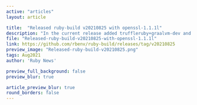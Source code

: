```yaml
---
active: "articles"
layout: article

title:  "Released ruby-build v20210825 with openssl-1.1.1l"
description: "In the current release added truffleruby+graalvm-dev and bumped version library to openssl-1.1.1l"
file: "Released-ruby-build-v20210825-with-openssl-1.1.1l"
link: https://github.com/rbenv/ruby-build/releases/tag/v20210825
preview_image: "Released-ruby-build-v20210825.png"
tags: Aug2021
author: 'Ruby News'

preview_full_background: false
preview_blur: true

article_preview_blur: true
round_borders: false
---
```

